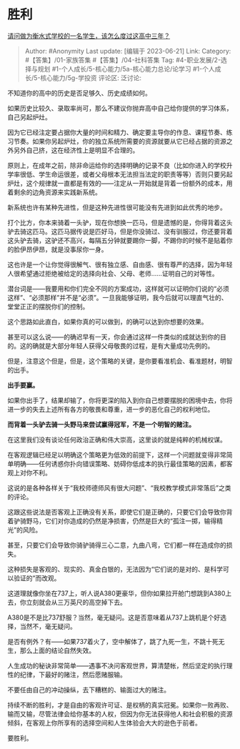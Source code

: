 # 胜利
[请问做为衡水式学校的一名学生，该怎么度过这高中三年？](https://www.zhihu.com/question/607680310/answer/3082976217)

> Author: #Anonymity
> Last update: [编辑于 2023-06-21]
> Link:
> Category: #【答集】/01-家族答集 #【答集】/04-社科答集
> Tag: #4-职业发展/2-选择与规划 #1-个人成长/5-核心能力/5a-核心能力总论/论学习 #1-个人成长/5-核心能力/5g-学投资
> 评论区:
> 泛讨论:

不知道你的高中的历史是否足够久、历史成绩如何。

如果历史比较久、录取率尚可，那么不建议你抛弃高中自己给你提供的学习体系，自己另起炉灶。

因为它已经注定要占据你大量的时间和精力、确定要主导你的作息、课程节奏、练习节奏。如果你另起炉灶，你的独立系统所需要的资源就要从它已经占据的资源之外另外自己挤，这在经济性上是明显不合理的。

原则上，在成年之前，除非命运给你的选择明确的记录不良（比如你进入的学校升学率很低、学生命运很差，或者父母根本无法担当法定的职责等等）否则只要另起炉灶，这个规律就一直都是有效的——注定从一开始就是背着一份额外的成本，用着剩余的边角资源来实践新系统。

新系统也许有某种先进性，但是这种先进性很可能没有先进到如此优秀的地步。

打个比方，你本来骑着一头驴，现在你想换一匹马，但是遗憾的是，你得背着这头驴去骑这匹马。这匹马据传说是匹好马，但是你没骑过、没有驯服过，你还要背着这头驴去骑，这驴还不高兴，每隔五分钟就要踢你一脚，不踢你的时候不是贴着你的脸伊昂伊昂，就是没事尿你一身。

这也许是一个让你觉得很解气、很有独立感、自由感、很有尊严的选择，因为年轻人很希望通过拒绝被给定的选择向社会、父母、老师……证明自己的对等性。

潜台词是——我要用和你们完全不同的方案成功，这样就可以证明你们说的“必须这样”、“必须那样”并不是“必须”。一旦我能够证明，我今后就可以理直气壮的、堂堂正正的摆脱你们的控制。

这个思路如此直白，如果你真的可以做到，的确可以达到你想要的效果。

甚至可以这么说——的确迟早有一天，你会通过这样一件类似的成就达到你的目的。这的确就是大部分年轻人获得父母敬畏的过程，是有大量成功先例的。

但是，注意这个但是，但是，这个策略的关键，是你要看准机会、看准题材，明智的出手。

**出手要赢。**

如果你出手了，结果却输了，你将更深的陷入到你自己想要摆脱的困境中去，你将进一步的失去上述所有各方的敬畏和尊重，进一步的恶化自己的权利地位。

**而背着一头驴去骑一头野马来尝试赢得冠军，不是一个明智的赌注。**

在这里我们没有谈论任何政治正确和伟大崇高，这里谈的就是纯粹的机械权谋。

在客观逻辑已经足以明确这个策略更为低效的前提下，这样一个问题就变得非常简单明确——任何诱惑你扑向错误策略、妨碍你低成本的执行最佳策略的因素，都客观上对你不利。

这说的是各种各样关于“我校师德师风有很大问题”、“我校教学模式非常落后”之类的评论。

这跟这些说法是否客观上正确没有关系，即使它们是正确的，只要它们会导致你背着驴骑野马，它们对你造成的仍然是净损害，仍然是巨大的“孤注一掷，输得精光”的风险。

甚至，只要它们会导致你骑驴骑得三心二意，九曲八弯，它们都一样在造成你的损失。

这种损失是客观的、现实的、真金白银的，无法因为“它们说的是对的、是科学可以验证的”而改观。

这道理就像你坐在737上，听人说A380更豪华，但你如果拉开舱门想跳到A380上去，你立刻就会从三万英尺的高空掉下去。

A380是不是比737舒服？当然，毫无疑问。这是否意味着从737上跳机是个好选择，当然不，毫无疑问。

是否有例外？有——如果737着火了，空中解体了，跳了九死一生，不跳十死无生，那么上面的结论自然失效。

人生成功的秘诀非常简单——遇事不决问客观世界，算清楚帐，然后坚定的执行理性的纪律，下最好的赌注，然后愿赌服输。

不要任由自己的冲动操纵，去下糟糕的、输面过大的赌注。

持续不断的胜利，才是自由的客观许可证、是权柄的真实冠冕。如果你一败再败、输而又输，尽管法律会给你基本的人权，但因为你无法获得他人和社会积极的资源倾斜，在客观上你所享有的选择空间和人生体验会大大的逊色于前者。

要胜利。
